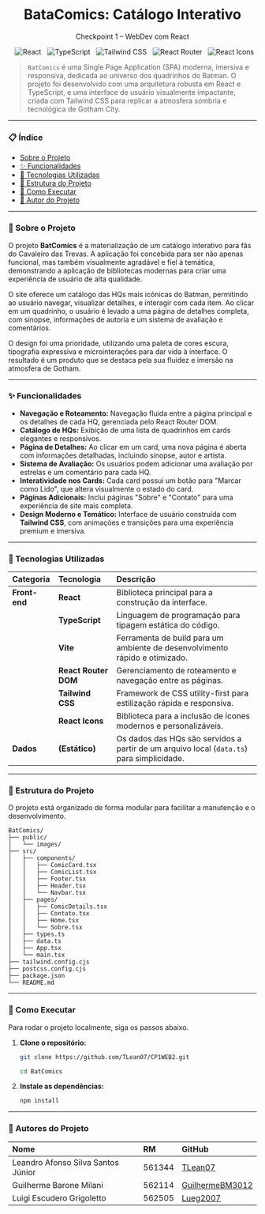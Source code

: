 <h1 align="center">BataComics: Catálogo Interativo</h1>
<p align="center">Checkpoint 1 – WebDev com React</p>

<p align="center">
  <img src="https://img.shields.io/badge/Framework-React-blue.svg" alt="React">
  <img src="https://img.shields.io/badge/Linguagem-TypeScript-informational.svg" alt="TypeScript">
  <img src="https://img.shields.io/badge/Estilização-Tailwind_CSS-06B6D4.svg" alt="Tailwind CSS">
  <img src="https://img.shields.io/badge/Roteamento-React_Router-CA4245.svg" alt="React Router">
  <img src="https://img.shields.io/badge/Ícones-React_Icons-E91E63.svg" alt="React Icons">
</p>

> `BatComics` é uma Single Page Application (SPA) moderna, imersiva e responsiva, dedicada ao universo dos quadrinhos do Batman. O projeto foi desenvolvido com uma arquitetura robusta em React e TypeScript, e uma interface de usuário visualmente impactante, criada com Tailwind CSS para replicar a atmosfera sombria e tecnológica de Gotham City.

---

### 📋 Índice

- [Sobre o Projeto](#-sobre-o-projeto)
- [✨ Funcionalidades](#-funcionalidades)
- [🚀 Tecnologias Utilizadas](#-tecnologias-utilizadas)
- [📁 Estrutura do Projeto](#-estrutura-do-projeto)
- [🔧 Como Executar](#-como-executar)
- [👤 Autor do Projeto](#-autor-do-projeto)

---

### 📖 Sobre o Projeto

O projeto **BatComics** é a materialização de um catálogo interativo para fãs do Cavaleiro das Trevas. A aplicação foi concebida para ser não apenas funcional, mas também visualmente agradável e fiel à temática, demonstrando a aplicação de bibliotecas modernas para criar uma experiência de usuário de alta qualidade.

O site oferece um catálogo das HQs mais icônicas do Batman, permitindo ao usuário navegar, visualizar detalhes, e interagir com cada item. Ao clicar em um quadrinho, o usuário é levado a uma página de detalhes completa, com sinopse, informações de autoria e um sistema de avaliação e comentários.

O design foi uma prioridade, utilizando uma paleta de cores escura, tipografia expressiva e microinterações para dar vida à interface. O resultado é um produto que se destaca pela sua fluidez e imersão na atmosfera de Gotham.

---

### ✨ Funcionalidades

- **Navegação e Roteamento:** Navegação fluida entre a página principal e os detalhes de cada HQ, gerenciada pelo React Router DOM.
- **Catálogo de HQs:** Exibição de uma lista de quadrinhos em cards elegantes e responsivos.
- **Página de Detalhes:** Ao clicar em um card, uma nova página é aberta com informações detalhadas, incluindo sinopse, autor e artista.
- **Sistema de Avaliação:** Os usuários podem adicionar uma avaliação por estrelas e um comentário para cada HQ.
- **Interatividade nos Cards:** Cada card possui um botão para "Marcar como Lido", que altera visualmente o estado do card.
- **Páginas Adicionais:** Inclui páginas "Sobre" e "Contato" para uma experiência de site mais completa.
- **Design Moderno e Temático:** Interface de usuário construída com **Tailwind CSS**, com animações e transições para uma experiência premium e imersiva.

---

### 🚀 Tecnologias Utilizadas

| Categoria | Tecnologia | Descrição |
| :--- | :--- | :--- |
| **Front-end** | **React** | Biblioteca principal para a construção da interface. |
| | **TypeScript**| Linguagem de programação para tipagem estática do código. |
| | **Vite** | Ferramenta de build para um ambiente de desenvolvimento rápido e otimizado. |
| | **React Router DOM**| Gerenciamento de roteamento e navegação entre as páginas. |
| | **Tailwind CSS** | Framework de CSS utility-first para estilização rápida e responsiva. |
| | **React Icons** | Biblioteca para a inclusão de ícones modernos e personalizáveis. |
| **Dados** | **(Estático)** | Os dados das HQs são servidos a partir de um arquivo local (`data.ts`) para simplicidade. |

---

### 📁 Estrutura do Projeto

O projeto está organizado de forma modular para facilitar a manutenção e o desenvolvimento.

```
BatComics/
├── public/
│   └── images/
├── src/
│   ├── components/
│   │   ├── ComicCard.tsx
│   │   ├── ComicList.tsx
│   │   ├── Footer.tsx
│   │   ├── Header.tsx
│   │   └── Navbar.tsx
│   ├── pages/
│   │   ├── ComicDetails.tsx
│   │   ├── Contato.tsx
│   │   ├── Home.tsx
│   │   └── Sobre.tsx
│   ├── types.ts
│   ├── data.ts
│   ├── App.tsx
│   └── main.tsx
├── tailwind.config.cjs
├── postcss.config.cjs
├── package.json
└── README.md
```
---

### 🔧 Como Executar

Para rodar o projeto localmente, siga os passos abaixo.

1.  **Clone o repositório:**
    ```bash
    git clone https://github.com/TLean07/CP1WEB2.git
    ```
    ```bash
    cd BatComics
    ```

2.  **Instale as dependências:**
    ```bash
    npm install
    ```

---

### 👥 Autores do Projeto

| Nome | RM | GitHub |
| :--- | :--- | :--- |
| Leandro Afonso Silva Santos Júnior | 561344 | [TLean07](https://github.com/TLean07) |
| Guilherme Barone Milani | 562114 | [GuilhermeBM3012](https://github.com/GuilhermeBM3012) |
| Luigi Escudero Grigoletto | 562505 | [Lueg2007](https://github.com/Lueg2007) |


